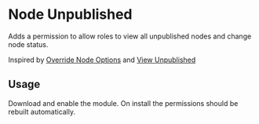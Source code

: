 # Node Unpublished

Adds a permission to allow roles to view all unpublished nodes and change node status.

Inspired by [Override Node Options](https://www.drupal.org/project/override_node_options) and [View Unpublished](https://www.drupal.org/project/view_unpublished)

## Usage
Download and enable the module. On install the permissions should be rebuilt automatically.